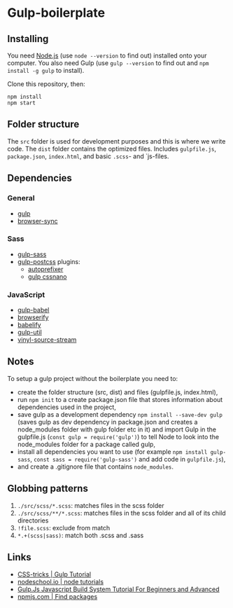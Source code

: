 # Gulp-boilerplate

## Installing
You need [Node.js](https://nodejs.org/) (use `node --version` to find out) installed onto your computer. You also need Gulp (use `gulp --version` to find out and `npm install -g gulp` to install).

Clone this repository, then: 

```
npm install
npm start
```


## Folder structure
The `src` folder is used for development purposes and this is where we write code. The `dist` folder contains the optimized files. Includes `gulpfile.js`, `package.json`, `index.html`, and basic `.scss`- and `js-files.


## Dependencies
### General
* [gulp](https://www.npmjs.com/package/gulp)
* [browser-sync](https://www.npmjs.com/package/browser-sync)

### Sass
* [gulp-sass](https://www.npmjs.com/package/gulp-sass)
* [gulp-postcss](https://www.npmjs.com/package/gulp-postcss) plugins:
	- [autoprefixer](https://www.npmjs.com/package/autoprefixer)
	- [gulp cssnano](https://www.npmjs.com/package/gulp-cssnano)

### JavaScript
* [gulp-babel](https://www.npmjs.com/package/gulp-babel)
* [browserify](https://www.npmjs.com/package/browserify)
* [babelify](https://www.npmjs.com/package/babelify)
* [gulp-util](https://www.npmjs.com/package/gulp-util)
* [vinyl-source-stream](https://www.npmjs.com/package/vinyl-source-stream)



## Notes
To setup a gulp project without the boilerplate you need to: 
* create the folder structure (src, dist) and files (gulpfile.js, index.html), 
* run `npm init` to a create package.json file that stores information about  dependencies used in the project, 
* save gulp as a development dependency `npm install --save-dev gulp` (saves gulp as dev dependency in package.json and creates a node_modules folder with gulp folder etc in it) and import Gulp in the gulpfile.js (`const gulp = require('gulp')`) to tell Node to look into the node_modules folder for a package called gulp, 
* install all dependencies you want to use (for example `npm install gulp-sass`, `const sass = require('gulp-sass')` and add code in `gulpfile.js`), 
* and create a .gitignore file that contains `node_modules`. 


## Globbing patterns 
1. `./src/scss/*.scss`: matches files in the scss folder 
2. `./src/scss/**/*.scss`: matches files in the scss folder and all of its child directories 
3. `!file.scss`: exclude from match
4. `*.+(scss|sass)`: match both .scss and .sass

## Links
* [CSS-tricks | Gulp Tutorial](https://css-tricks.com/gulp-for-beginners/)
* [nodeschool.io | node tutorials](https://nodeschool.io)
* [Gulp.Js Javascript Build System Tutorial For Beginners and Advanced](http://www.laminsanneh.com/blog/post/60/gulpjs-javascript-build-system-tutorial-beginners-and-advanced)
* [npmjs.com | Find packages ](https://www.npmjs.com/)